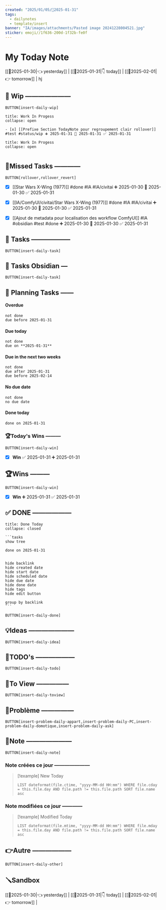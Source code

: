 ```yaml
---
created: "2025/01/05/📒2025-01-31"
tags:
  - dailynotes
  - template/insert
banner: "IA/images/attachments/Pasted image 20241228004521.jpg"
sticker: emoji//1f636-200d-1f32b-fe0f
---
```

# My Today Note

[[📒2025-01-30|👈 yesterday]] | [[📒2025-01-31|👇 today]] | [[📒2025-02-01|👉 tomorrow]] |
hj
## 🚧 Wip ———————

`BUTTON[insert-daily-wip]`
 

`````ad-example
title: Work In Progess
collapse: open

- [x] [[Prefixe Section TodayNote pour regroupement clair rollover]] #test #status/wip ➕ 2025-01-31 🛫 2025-01-31 ✅ 2025-01-31

`````
 
`````ad-example
title: Work In Progess
collapse: open


`````

 


## 🥷Missed Tasks ————

`BUTTON[rollover,rollover_revert]`

- [x] [[Star Wars X-Wing (1977)]] #done #IA #IA/civitai  ➕ 2025-01-30 🛫 2025-01-30 ✅ 2025-01-31
- [x] [[IA/ComfyUI/civitai/Star Wars X-Wing (1977)]] #done  #IA #IA/civitai  ➕ 2025-01-30 🛫 2025-01-30 ✅ 2025-01-31
- [x] [[Ajout de metadata pour localisation des workflow ComfyUI]] #IA #obsidian #test #done ➕ 2025-01-30 🛫 2025-01-30 ✅ 2025-01-31



## 🚀 Tasks ——————

 `BUTTON[insert-daily-task]`
 
  
## 🚀 Tasks Obsidian —

`BUTTON[insert-daily-task]`



## 📅 Planning Tasks ——
#### Overdue
```tasks
not done
due before 2025-01-31
```

#### Due today
```tasks
not done
due on **2025-01-31**
```

#### Due in the next two weeks
```tasks
not done
due after 2025-01-31
due before 2025-02-14
```

#### No due date
```tasks
not done
no due date
```

#### Done today
```tasks
done on 2025-01-31
```



### 🏆Today's Wins ———

`BUTTON[insert-daily-win]`
 
 - [x] **Win** ✅ 2025-01-31 ➕ 2025-01-31 
 


## 🏆Wins ———

`BUTTON[insert-daily-win]`

 - [x] **Win**  ➕ 2025-01-31 ✅ 2025-01-31
 
## ✅ DONE ——————

``````ad-tip
title: Done Today
collapse: closed

```tasks
show tree 

done on 2025-01-31


hide backlink
hide created date
hide start date
hide scheduled date
hide due date
hide done date
hide tags
hide edit button

group by backlink
```

``````

 `BUTTON[insert-daily-done]`
 


## 💡Ideas ———————

 `BUTTON[insert-daily-idea]`
 
 
 
## 📎TODO's ——————

`BUTTON[insert-daily-todo]`




## 👀To View —————

`BUTTON[insert-daily-toview]`



## 🚨Problème —————

`BUTTON[insert-problem-daily-appart,insert-problem-daily-PC,insert-problem-daily-domotique,insert-problem-daily-ask]`


## 📝Note ———————

`BUTTON[insert-daily-note]`


### Note créées ce jour ———————
> [!example] New Today
> ```dataview
> LIST dateformat(file.ctime, "yyyy-MM-dd HH:mm") WHERE file.cday = this.file.day AND file.path != this.file.path SORT file.name asc
> ```
> 
### Note modifiées ce jour ————
> [!example] Modified Today
> ```dataview 
> LIST dateformat(file.mtime, "yyyy-MM-dd HH:mm") WHERE file.mday = this.file.day AND file.path != this.file.path SORT file.name asc
> ```
> 


## 👉Autre ——————

`BUTTON[insert-daily-other]`

 

## 🪛Sandbox 







[[📒2025-01-30|👈 yesterday]] | [[📒2025-01-31|👇 today]] | [[📒2025-02-01|👉 tomorrow]] |
